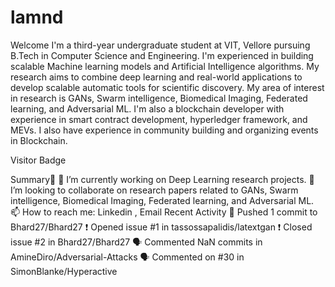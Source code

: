 # lamnd
Welcome 
I'm a third-year undergraduate student at VIT, Vellore pursuing B.Tech in Computer Science and Engineering. I'm experienced in building scalable Machine learning models and Artificial Intelligence algorithms. My research aims to combine deep learning and real-world applications to develop scalable automatic tools for scientific discovery. My area of interest in research is GANs, Swarm intelligence, Biomedical Imaging, Federated learning, and Adversarial ML. I'm also a blockchain developer with experience in smart contract development, hyperledger framework, and MEVs. I also have experience in community building and organizing events in Blockchain.

Visitor Badge

Summary👋
🔭 I’m currently working on Deep Learning research projects.
👯 I’m looking to collaborate on research papers related to GANs, Swarm intelligence, Biomedical Imaging, Federated learning, and Adversarial ML.
📫 How to reach me: Linkedin , Email
Recent Activity
🚀 Pushed 1 commit to Bhard27/Bhard27
❗️ Opened issue #1 in tassossapalidis/latextgan
❗️ Closed issue #2 in Bhard27/Bhard27
🗣 Commented NaN commits in AmineDiro/Adversarial-Attacks
🗣 Commented on #30 in SimonBlanke/Hyperactive
